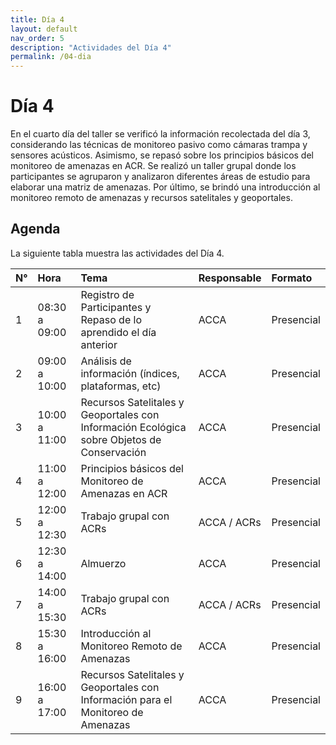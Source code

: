 ```yaml
---
title: Día 4
layout: default
nav_order: 5
description: "Actividades del Día 4"
permalink: /04-dia
---
```


# Día 4
En el cuarto día del taller se verificó la información recolectada del día 3, considerando las técnicas de monitoreo pasivo como cámaras trampa y sensores acústicos. Asimismo, se repasó sobre los principios básicos del monitoreo de amenazas en ACR. Se realizó un taller grupal donde los participantes se agruparon y analizaron diferentes áreas de estudio para elaborar una matriz de amenazas. Por último, se brindó una introducción al monitoreo remoto de amenazas y recursos satelitales y geoportales.

## Agenda
La siguiente tabla muestra las actividades del Día 4.

| N°  | Hora          | Tema                                                                                          | Responsable      | Formato    |
|:----|:--------------|:----------------------------------------------------------------------------------------------|:-----------------|:-----------|
| 1   | 08:30 a 09:00 | Registro de Participantes y Repaso de lo aprendido el día anterior                            | ACCA             | Presencial |
| 2   | 09:00 a 10:00 | Análisis de información (índices, plataformas, etc)                                           | ACCA             | Presencial |
| 3   | 10:00 a 11:00 | Recursos Satelitales y Geoportales con Información Ecológica sobre Objetos de Conservación    | ACCA             | Presencial |
| 4   | 11:00 a 12:00 | Principios básicos del Monitoreo de Amenazas en ACR                                           | ACCA             | Presencial |
| 5   | 12:00 a 12:30 | Trabajo grupal con ACRs                                                                       | ACCA / ACRs      | Presencial |
| 6   | 12:30 a 14:00 | Almuerzo                                                                                      | ACCA             | Presencial |
| 7   | 14:00 a 15:30 | Trabajo grupal con ACRs                                                                       | ACCA / ACRs      | Presencial |
| 8   | 15:30 a 16:00 | Introducción al Monitoreo Remoto de Amenazas                                                  | ACCA             | Presencial |
| 9   | 16:00 a 17:00 | Recursos Satelitales y Geoportales con Información para el Monitoreo de Amenazas              | ACCA             | Presencial |